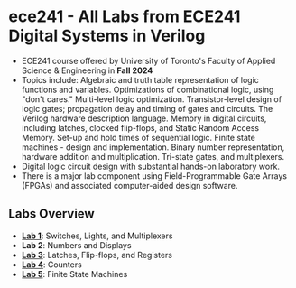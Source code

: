 # ece241 - All Labs from ECE241 Digital Systems in Verilog
 - ECE241 course offered by University of Toronto's Faculty of Applied Science &amp; Engineering in **Fall 2024**
 - Topics include: Algebraic and truth table representation of logic functions and variables. Optimizations of combinational logic, using "don't cares." Multi-level logic optimization. Transistor-level design of logic gates; propagation delay and timing of gates and circuits. The Verilog hardware description language. Memory in digital circuits, including latches, clocked flip-flops, and Static Random Access Memory. Set-up and hold times of sequential logic. Finite state machines - design and implementation. Binary number representation, hardware addition and multiplication. Tri-state gates, and multiplexers.
 - Digital logic circuit design with substantial hands-on laboratory work. 
 - There is a major lab component using Field-Programmable Gate Arrays (FPGAs) and associated computer-aided design software.

## Labs Overview
- **[Lab 1](https://github.com/kylie-ng/ece241/tree/main/lab1)**: Switches, Lights, and Multiplexers
- **Lab 2**: Numbers and Displays
- **[Lab 3](https://github.com/kylie-ng/ece241/tree/main/lab3)**: Latches, Flip-flops, and Registers
- **[Lab 4](https://github.com/kylie-ng/ece241/tree/main/lab4)**: Counters
- **[Lab 5](https://github.com/kylie-ng/ece241/tree/main/lab5)**: Finite State Machines
